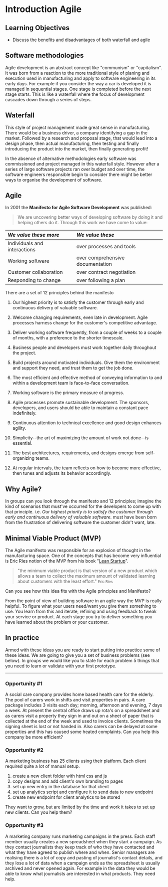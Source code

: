 # Introduction Agile

## Learning Objectives

* Discuss the benefits and disadvantages of both waterfall and agile

## Software methodologies

Agile development is an abstract concept like "communism" or "capitalism". It was born from a reaction to the more traditional style of planing and execution used in manufacturing and apply to software engineering in its early days. For example if you consider the way a car is developed it is managed in sequential stages. One stage is completed before the next stage starts. This is like a waterfall where the focus of development cascades down through a series of steps.

## Waterfall

This style of project management made great sense in manufacturing. There would be a business driver, a company identifying a gap in the market. Followed by a research and proposal stage, that would lead into a design phase, then actual manufacturing, then testing and finally introducing the product into the market, then finally generating profit!

In the absence of alternative methodologies early software was commissioned and project managed in this waterfall style. However after a series of large software projects ran over budget and over time, the software engineers responsible begin to consider there might be better ways to organise the development of software.

## Agile

In 2001 the __Manifesto for Agile Software Development__ was published:

> We are uncovering better ways of developing
> software by doing it and helping others do it.
> Through this work we have come to value:

|_We value these more_|_We value these_|
|:--------------------------|:-----------------------|
|Individuals and interactions|over processes and tools|
|Working software|over comprehensive documentation|
|Customer collaboration|over contract negotiation|
|Responding to change|over following a plan|

There are a set of 12 principles behind the manifesto

1. Our highest priority is to satisfy the customer through early and continuous delivery of valuable software.

1. Welcome changing requirements, even late in development. Agile processes harness change for the customer's competitive advantage.

1. Deliver working software frequently, from a couple of weeks to a couple of months, with a preference to the shorter timescale.

1. Business people and developers must work together daily throughout the project.

1. Build projects around motivated individuals. Give them the environment and support they need, and trust them to get the job done.

1. The most efficient and effective method of conveying information to and within a development team is face-to-face conversation.

1. Working software is the primary measure of progress.

1. Agile processes promote sustainable development. The sponsors, developers, and users should be able to maintain a constant pace indefinitely.

1. Continuous attention to technical excellence and good design enhances agility.

1. Simplicity--the art of maximizing the amount of work not done--is essential.

1. The best architectures, requirements, and designs emerge from self-organizing teams.

1. At regular intervals, the team reflects on how to become more effective, then tunes and adjusts its behavior accordingly.

## Why Agile?

In groups can you look through the manifesto and 12 principles; imagine the kind of scenarios that must've occurred for the developers to come up with that principle. i.e. _Our highest priority is to satisfy the customer through early and continuous delivery of valuable software._ must have been born from the frustration of delivering software the customer didn't want, late.

## Minimal Viable Product (MVP)

The Agile manifesto was responsible for an explosion of thought in the manufacturing space. One of the concepts that has become very influential is Eric Ries notion of the MVP from his book "[Lean Startup](https://www.amazon.co.uk/Lean-Startup-Entrepreneurs-Continuous-Innovation/dp/B005MR4NCC/ref=sr_1_1?dchild=1&keywords=lean+startup&qid=1624367620&sr=8-1)".

> "the minimum viable product is that version of a new product which allows a team to collect the maximum amount of validated learning about customers with the least effort."
<small>Eric Ries</small>

Can you see how this idea fits with the Agile principles and Manifesto?

From the point of view of building software in an agile way the MVP is really helpful. To figure what your users need/want you give them something to use. You learn from this and iterate, refining and using feedback to tweak your service or product. At each stage you try to deliver something you have learned about the problem or your customer.

## In practice

Armed with these ideas you are ready to start putting into practice some of these ideas. We are going to give you a set of business problems (see below). In groups we would like you to state for each problem 5 things that you need to learn or validate with your first prototype.

----

### Opportunity #1

A social care company provides home based health care for the elderly. The pool of carers work in shifts and visit properties in pairs. A care package includes 3 visits each day; morning, afternoon and evening, 7 days a week. At present the central office draws up rota's on a spreadsheet and as carers visit a property they sign in and out on a sheet of paper that is collected at the end of the week and used to invoice clients. Sometimes the signing sheet is lost or not handed in. Also carers can be delayed at some properties and this has caused some heated complaints. Can you help this company be more efficient?

### Opportunity #2

A marketing business has 25 clients using their platform. Each client required quite a lot of manual setup. 

1. create a new client folder with html css and js
1. copy designs and add client's own branding to pages
1. set up new entry in the database for that client
1. set up analytics script and configure it to send data to new endpoint
1. create new endpoint for client analytics to be stored

They want to grow, but are limited by the time and work it takes to set up new clients. Can you help them?

### Opportunity #3

A marketing company runs marketing campaigns in the press. Each staff member usually creates a new spreadsheet when they start a campaign. As they contact journalists they keep track of who they have contacted and what they have agreed to publish where and when. Senior managers are realising there is a lot of copy and pasting of journalist's contact details, and they lose a lot of data when a campaign ends as the spreadsheet is usually archived and never opened again. For example in the data they would be able to know what journalists are interested in what products. They need help.

